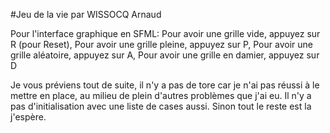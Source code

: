 #Jeu de la vie par WISSOCQ Arnaud

Pour l'interface graphique en SFML:
Pour avoir une grille vide, appuyez sur R (pour Reset),
Pour avoir une grille pleine, appuyez sur P,
Pour avoir une grille aléatoire, appuyez sur A,
Pour avoir une grille en damier, appuyez sur D

Je vous préviens tout de suite, il n'y a pas de tore car je n'ai pas réussi à le mettre en place, au milieu de plein d'autres problèmes que j'ai eu.
Il n'y a pas d'initialisation avec une liste de cases aussi.
Sinon tout le reste est la j'espère.
